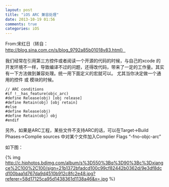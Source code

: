 ```yaml
---
layout: post
title: "iOS ARC 兼容处理"
date: 2013-10-19 01:56
comments: true
categories: iOS
---
```


From:宋红日（转自：http://blog.sina.com.cn/s/blog_9792a85b01018v83.html）

我们经常在引用第三方控件或者阅读一个开源的代码的时候，与自己的xcode 的开发环境不一样，导致编译不过的问题，还得改代码，带来了一定的工作量。其实有一下方法做到兼容处理。统一用下面定义的宏就可以。
尤其当你决定做一个通用的控件 或 模块的时候。

```
// ARC conditions
#if !__has_feature(objc_arc)
#define Release(obj) [obj release]
#define Retain(obj) [obj retain]
#else 
#define Release(obj)
#define Retain(obj) obj
#endif
```



另外，如果是ARC工程，某些文件不支持ARC的话，可以在Target->Build Phases->Complie sources 中对某个文件加入Complier Flags “-fno-objc-arc”

如下图：  

{% img http://c.hiphotos.bdimg.com/album/s%3D550%3Bq%3D90%3Bc%3Dxiangce%2C100%2C100/sign=21b1372bfadcd100c99cf82442b0362d/9e3df8dcd100baa1d767da9d4510b912c8fc2e48.jpg?referer=58d17125ca95d1438361d1138a46&x=.jpg %}
